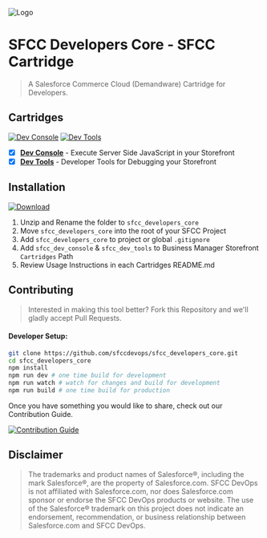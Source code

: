 ![Logo](https://sfccdevops.s3.amazonaws.com/logo-128.png "Logo")

SFCC Developers Core - SFCC Cartridge
===

> A Salesforce Commerce Cloud (Demandware) Cartridge for Developers.

## Cartridges

[![Dev Console](https://img.shields.io/badge/Dev_Console-EEEEEE.svg?logo=Salesforce&style=for-the-badge)](./cartridges/sfcc_dev_console/) [![Dev Tools](https://img.shields.io/badge/Dev_Tools-EEEEEE.svg?logo=Salesforce&style=for-the-badge)](./cartridges/sfcc_dev_tools/)

- [X] **[Dev Console](./cartridges/sfcc_dev_console/)** - Execute Server Side JavaScript in your Storefront
- [X] **[Dev Tools](./cartridges/sfcc_dev_tools/)** - Developer Tools for Debugging your Storefront

Installation
---

[![Download](https://img.shields.io/badge/Download-blue.svg?logo=github&style=for-the-badge)](https://github.com/sfccdevops/sfcc_developers_core/releases/latest)

1. Unzip and Rename the folder to `sfcc_developers_core`
2. Move `sfcc_developers_core` into the root of your SFCC Project
3. Add `sfcc_developers_core` to project or global `.gitignore`
4. Add `sfcc_dev_console` & `sfcc_dev_tools` to Business Manager Storefront `Cartridges` Path
5. Review Usage Instructions in each Cartridges README.md

Contributing
---

> Interested in making this tool better?  Fork this Repository and we'll gladly accept Pull Requests.

#### Developer Setup:

```bash
git clone https://github.com/sfccdevops/sfcc_developers_core.git
cd sfcc_developers_core
npm install
npm run dev # one time build for development
npm run watch # watch for changes and build for development
npm run build # one time build for production
```

Once you have something you would like to share, check out our Contribution Guide.

[![Contribution Guide](https://img.shields.io/badge/Contribution_Guide-EEEEEE.svg?logo=github&logoColor=black&style=for-the-badge)](https://github.com/sfccdevops/sfcc_developers_core/blob/develop/.github/CONTRIBUTING.md)

Disclaimer
---

> The trademarks and product names of Salesforce®, including the mark Salesforce®, are the property of Salesforce.com. SFCC DevOps is not affiliated with Salesforce.com, nor does Salesforce.com sponsor or endorse the SFCC DevOps products or website. The use of the Salesforce® trademark on this project does not indicate an endorsement, recommendation, or business relationship between Salesforce.com and SFCC DevOps.
